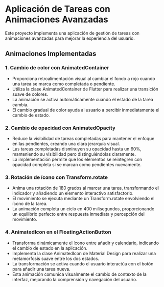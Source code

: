 # Aplicación de Tareas con Animaciones Avanzadas

Este proyecto implementa una aplicación de gestión de tareas con animaciones avanzadas para mejorar la experiencia del usuario.

## Animaciones Implementadas

### 1. Cambio de color con AnimatedContainer
- Proporciona retroalimentación visual al cambiar el fondo a rojo cuando una tarea se marca como completada o pendiente.
- Utiliza la clase AnimatedContainer de Flutter para realizar una transición suave de colores.
- La animación se activa automáticamente cuando el estado de la tarea cambia.
- El cambio gradual de color ayuda al usuario a percibir inmediatamente el cambio de estado.

### 2. Cambio de opacidad con AnimatedOpacity
- Reduce la visibilidad de tareas completadas para mantener el enfoque en las pendientes, creando una clara jerarquía visual.
- Las tareas completadas disminuyen su opacidad hasta un 60%, manteniendo su visibilidad pero distinguiéndolas claramente.
- La implementación permite que los elementos se reintegren con opacidad completa si se marcan como pendientes nuevamente.

### 3. Rotación de ícono con Transform.rotate
- Anima una rotación de 180 grados al marcar una tarea, transformando el indicador y añadiendo un elemento interactivo satisfactorio.
- El movimiento se ejecuta mediante un Transform.rotate envolviendo el ícono de la tarea.
- La animación completa un ciclo en 400 milisegundos, proporcionando un equilibrio perfecto entre respuesta inmediata y percepción del movimiento.

### 4. AnimatedIcon en el FloatingActionButton
- Transforma dinámicamente el ícono entre añadir y calendario, indicando el cambio de estado en la aplicación.
- Implementa la clase AnimatedIcon de Material Design para realizar una metamorfosis suave entre los dos estados.
- La transformación se activa cuando el usuario interactúa con el botón para añadir una tarea nueva.
- Esta animación comunica visualmente el cambio de contexto de la interfaz, mejorando la comprensión y navegación del usuario.

